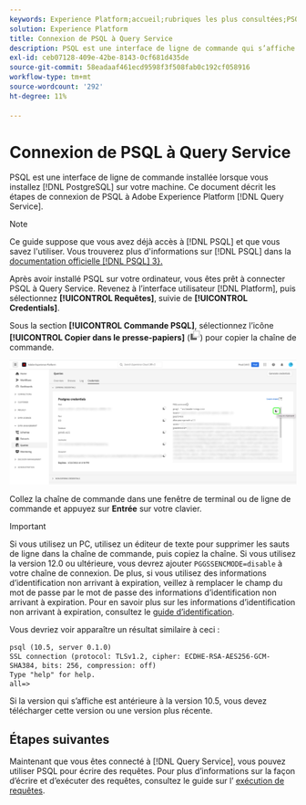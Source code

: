 ```yaml
---
keywords: Experience Platform;accueil;rubriques les plus consultées;PSQL;psqlconnect to query service;Query service;query service;
solution: Experience Platform
title: Connexion de PSQL à Query Service
description: PSQL est une interface de ligne de commande qui s’affiche lorsque vous installez PostgreSQL sur votre machine. Vous pouvez l’installer en suivant ces instructions.
exl-id: ceb07128-409e-42be-8143-0cf681d435de
source-git-commit: 58eadaaf461ecd9598f3f508fab0c192cf058916
workflow-type: tm+mt
source-wordcount: '292'
ht-degree: 11%

---
```


# Connexion de PSQL à Query Service

PSQL est une interface de ligne de commande installée lorsque vous installez [!DNL PostgreSQL] sur votre machine. Ce document décrit les étapes de connexion de PSQL à Adobe Experience Platform [!DNL Query Service].

>[!NOTE]
>
> Ce guide suppose que vous avez déjà accès à [!DNL PSQL] et que vous savez l&#39;utiliser. Vous trouverez plus d&#39;informations sur [!DNL PSQL] dans la [documentation officielle [!DNL PSQL] 3}.](https://www.postgresql.org/docs/current/app-psql.html)

Après avoir installé PSQL sur votre ordinateur, vous êtes prêt à connecter PSQL à Query Service. Revenez à l’interface utilisateur [!DNL Platform], puis sélectionnez **[!UICONTROL Requêtes]**, suivie de **[!UICONTROL Credentials]**.

Sous la section **[!UICONTROL Commande PSQL]**, sélectionnez l’icône **[!UICONTROL Copier dans le presse-papiers]** (![Copier l’icône](../images/clients/psql/copy-icon.png)) pour copier la chaîne de commande.

![Onglet Informations d’identification du tableau de bord Requêtes avec l’icône de copie mise en surbrillance.](../images/clients/psql/connect-bi.png)

Collez la chaîne de commande dans une fenêtre de terminal ou de ligne de commande et appuyez sur **Entrée** sur votre clavier.

>[!IMPORTANT]
>
>Si vous utilisez un PC, utilisez un éditeur de texte pour supprimer les sauts de ligne dans la chaîne de commande, puis copiez la chaîne. Si vous utilisez la version 12.0 ou ultérieure, vous devrez ajouter `PGGSSENCMODE=disable` à votre chaîne de connexion. De plus, si vous utilisez des informations d’identification non arrivant à expiration, veillez à remplacer le champ du mot de passe par le mot de passe des informations d’identification non arrivant à expiration. Pour en savoir plus sur les informations d’identification non arrivant à expiration, consultez le [guide d’identification](../ui/credentials.md).

Vous devriez voir apparaître un résultat similaire à ceci :

```shell
psql (10.5, server 0.1.0)
SSL connection (protocol: TLSv1.2, cipher: ECDHE-RSA-AES256-GCM-SHA384, bits: 256, compression: off)
Type "help" for help.
all=>
```

Si la version qui s’affiche est antérieure à la version 10.5, vous devez télécharger cette version ou une version plus récente.

## Étapes suivantes

Maintenant que vous êtes connecté à [!DNL Query Service], vous pouvez utiliser PSQL pour écrire des requêtes. Pour plus d’informations sur la façon d’écrire et d’exécuter des requêtes, consultez le guide sur l’ [exécution de requêtes](../best-practices/writing-queries.md).
